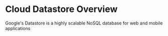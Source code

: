 # Cloud Datastore Overview

Google's Datastore is a highly scalable NoSQL database for web and mobile applications
